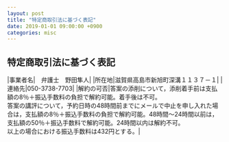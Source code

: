 ```yaml
---
layout: post
title: "特定商取引法に基づく表記"
date: 2019-01-01 09:00:00 +0900
categories: misc
---
```


## 特定商取引法に基づく表記

|事業者名|　弁護士　野田隼人|
|所在地|滋賀県高島市新旭町深溝１１３７－１|
|連絡先|050-3738-7703|
|解約の可否|答案の添削について，添削着手前は支払額の8％＋振込手数料の負担で解約可能。着手後は不可。<br>
答案の講評について，予約日時の48時間前までにメールで中止を申し入れた場合は，支払額の8％＋振込手数料の負担で解約可能。48時間〜24時間以前は，支払額の50％＋振込手数料で解約可能。24時間以内は解約不可。<br>
以上の場合における振込手数料は432円とする。|
